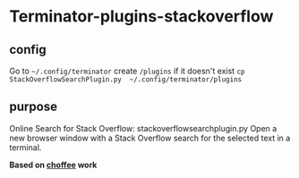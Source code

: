 # Terminator-plugins-stackoverflow

## config
Go to `~/.config/terminator`
create `/plugins` if it doesn't exist
```cp  StackOverflowSearchPlugin.py  ~/.config/terminator/plugins```

## purpose
Online Search for Stack Overflow: stackoverflowsearchplugin.py
    Open a new browser window with a Stack Overflow search for the selected text in a terminal.
    
**Based on [choffee](https://github.com/choffee) work**
